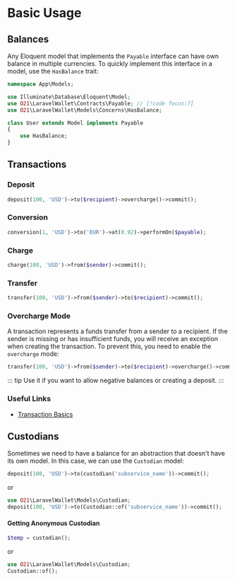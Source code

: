 # Basic Usage

## Balances
Any Eloquent model that implements the `Payable` interface can have own balance in multiple currencies.
To quickly implement this interface in a model, use the `HasBalance` trait:

```php
namespace App\Models;

use Illuminate\Database\Eloquent\Model;
use O21\LaravelWallet\Contracts\Payable; // [!code focus:7]
use O21\LaravelWallet\Models\Concerns\HasBalance;

class User extends Model implements Payable
{
    use HasBalance;
}
```

## Transactions

### Deposit
```php
deposit(100, 'USD')->to($recipient)->overcharge()->commit();
```

### Conversion
```php
conversion(1, 'USD')->to('EUR')->at(0.92)->performOn($payable);
```

### Charge
```php
charge(100, 'USD')->from($sender)->commit();
```

### Transfer
```php
transfer(100, 'USD')->from($sender)->to($recipient)->commit();
```

### Overcharge Mode
A transaction represents a funds transfer from a sender to a recipient.
If the sender is missing or has insufficient funds, you will receive an exception when creating the transaction. 
To prevent this, you need to enable the `overcharge` mode:
```php
transfer(100, 'USD')->from($sender)->to($recipient)->overcharge()->commit();
```
::: tip
Use it if you want to allow negative balances or creating a deposit.
:::

### Useful Links
- [Transaction Basics](./transactions.md)

## Custodians
Sometimes we need to have a balance for an abstraction that doesn't have its own model.
In this case, we can use the `Custodian` model:

```php
deposit(100, 'USD')->to(custodian('subservice_name'))->commit();
```
or
```php
use O21\LaravelWallet\Models\Custodian;
deposit(100, 'USD')->to(Custodian::of('subservice_name'))->commit();
```

#### Getting Anonymous Custodian
```php
$temp = custodian();
```
or 
```php
use O21\LaravelWallet\Models\Custodian;
Custodian::of();
```
